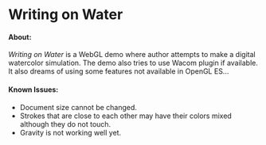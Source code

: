 Writing on Water
================

#### About: ####
*Writing on Water* is a WebGL demo where author attempts to make a digital watercolor simulation.
The demo also tries to use Wacom plugin if available. It also dreams of using some features
not available in OpenGL ES...

#### Known Issues: ####
- Document size cannot be changed.
- Strokes that are close to each other may have their colors mixed although they do not touch.
- Gravity is not working well yet.
